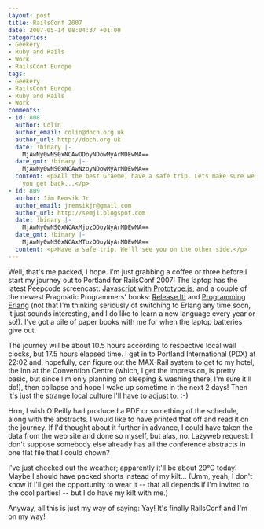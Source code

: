 ```yaml
---
layout: post
title: RailsConf 2007
date: 2007-05-14 08:04:37 +01:00
categories:
- Geekery
- Ruby and Rails
- Work
- RailsConf Europe
tags:
- Geekery
- RailsConf Europe
- Ruby and Rails
- Work
comments:
- id: 808
  author: Colin
  author_email: colin@doch.org.uk
  author_url: http://doch.org.uk
  date: !binary |-
    MjAwNy0wNS0xNCAwODoyNDowMyArMDEwMA==
  date_gmt: !binary |-
    MjAwNy0wNS0xNCAwNzoyNDowMyArMDEwMA==
  content: <p>All the best Graeme, have a safe trip. Lets make sure we meet up when
    you get back...</p>
- id: 809
  author: Jim Remsik Jr
  author_email: jremsikjr@gmail.com
  author_url: http://semji.blogspot.com
  date: !binary |-
    MjAwNy0wNS0xNCAxMjozODoyNyArMDEwMA==
  date_gmt: !binary |-
    MjAwNy0wNS0xNCAxMTozODoyNyArMDEwMA==
  content: <p>Have a safe trip. We'll see you on the other side.</p>
---
```

Well, that's me packed, I hope.  I'm just grabbing a coffee or three before I start my journey out to Portland for RailsConf 2007!  The laptop has the latest Peepcode screencast: [Javascript with Prototype.js](http://peepcode.com/products/javascript-with-prototypejs); and a couple of the newest Pragmatic Programmers' books: [Release It!](http://pragmaticprogrammer.com/titles/mnee/index.html) and [Programming Erlang](http://pragmaticprogrammer.com/titles/jaerlang/index.html) (not that I'm thinking seriously of switching to Erlang any time soon, it just sounds interesting, and I do like to learn a new language every year or so!).  I've got a pile of paper books with me for when the laptop batteries give out.

The journey will be about 10.5 hours according to respective local wall clocks, but 17.5 hours elapsed time.  I get in to Portland International (PDX) at 22:02 and, hopefully, can figure out the MAX-Rail system to get to my hotel, the Inn at the Convention Centre (which, I get the impression, is pretty basic, but since I'm only planning on sleeping & washing there, I'm sure it'll do!), then collapse and hope I wake up sometime in the next 2 days!  Then it's just the strange local culture I'll have to adjust to. :-)

Hrm, I wish O'Reilly had produced a PDF or something of the schedule, along with the abstracts.  I would like to have printed that off and read it on the journey.  If I'd thought about it further in advance, I could have taken the data from the web site and done so myself, but alas, no.  Lazyweb request: I don't suppose somebody else already has all the conference abstracts in one flat file that I could chown?

I've just checked out the weather; apparently it'll be about 29&deg;C today!  Maybe I should have packed shorts instead of my kilt...  (Umm, yeah, I don't know if I'll get the opportunity to wear it -- that all depends if I'm invited to the cool parties! -- but I do have my kilt with me.)

Anyway, all this is just my way of saying: Yay!  It's finally RailsConf and I'm on my way!
